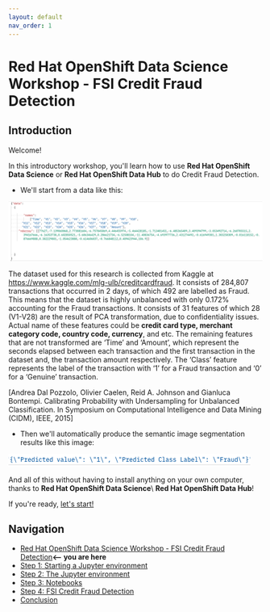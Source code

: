 ```yaml
---
layout: default
nav_order: 1
---
```


# Red Hat OpenShift Data Science Workshop - FSI Credit Fraud Detection

## Introduction

Welcome!

In this introductory workshop, you'll learn how to use **Red Hat OpenShift Data Science** or **Red Hat OpenShift Data Hub** to do Credit Fraud Detection.

* We'll start from a data like this:


![alt text](./assets/img/sample.png "PCA transformed credit data")

The dataset used for this research is collected from Kaggle at https://www.kaggle.com/mlg-ulb/creditcardfraud. It consists of 284,807 transactions that occurred in 2 days, of which 492 are labelled as Fraud. This means that the dataset is highly unbalanced with only 0.172% accounting for the Fraud transactions. It consists of 31 features of which 28 (V1-V28) are the result of PCA transformation, due to confidentiality issues. Actual name of these features could be **credit card type, merchant category code, country code, currency**,  and etc. The remaining features that are not transformed are ‘Time’ and ‘Amount’, which represent the seconds elapsed between each transaction and the first transaction in the dataset and, the transaction amount respectively. The ‘Class’ feature represents the label of the transaction with ‘1’ for a Fraud transaction and ‘0’ for a ‘Genuine’ transaction.

[Andrea Dal Pozzolo, Olivier Caelen, Reid A. Johnson and Gianluca Bontempi. Calibrating Probability with Undersampling for Unbalanced Classification. In Symposium on Computational Intelligence and Data Mining (CIDM), IEEE, 2015]



* Then we'll automatically produce the semantic image segmentation results like this image:

![alt text](./assets/img/prediction_result.png "Make a decision based on the input data")


And all of this without having to install anything on your own computer, thanks to **Red Hat OpenShift Data Science**\ **Red Hat OpenShift Data Hub**!

If you're ready,  [let's start!](step1.md)

## Navigation

<!-- startnav -->
* [Red Hat OpenShift Data Science Workshop - FSI Credit Fraud Detection](index.md)**<-- you are here**
* [Step 1: Starting a Jupyter environment](step1.md)
* [Step 2: The Jupyter environment](step2.md)
* [Step 3: Notebooks](step3.md)
* [Step 4: FSI Credit Fraud Detection](step4.md)
* [Conclusion](step8.md)
<!-- endnav -->

